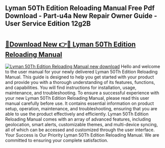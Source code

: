 ## Lyman 50Th Edition Reloading Manual Free Pdf Download - Part-u4a New Repair Owner Guide - User Service Edition 12g2B

# <h2><a href="http://bc2899.oget.top/?id=Lyman+50Th+Edition+Reloading+Manual">🔗Download New 👉🔴 Lyman 50Th Edition Reloading Manual</a></h2>

[![Lyman 50Th Edition Reloading Manual new download](https://i.imgur.com/5g1atiW.png)](http://bc2899.oget.top/?id=Lyman+50Th+Edition+Reloading+Manual)
Hello and welcome to the user manual for your newly delivered Lyman 50Th Edition Reloading Manual. This guide is designed to help you get started with your product and provide you with a thorough understanding of its features, functions, and capabilities. You will find instructions for installation, usage, maintenance, and troubleshooting. To ensure a successful experience with your new Lyman 50Th Edition Reloading Manual, please read this user manual carefully before use. It contains essential information on product setup, operation, maintenance, and troubleshooting, ensuring that you are able to use the product effectively and efficiently. Lyman 50Th Edition Reloading Manual comes with an array of advanced features, including geolocation, smart alerts, customizable themes, and multi-device syncing, all of which can be accessed and customized through the user interface. Your Success is Our Priority Lyman 50Th Edition Reloading Manual. We are committed to ensuring your complete satisfaction.
